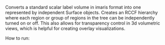 Converts a standard scalar label volume in imaris format into one represented by independent Surface objects.
Creates an RCCF hierarchy where each region or group of regions in the tree can be independently turned on or off.
This also allows for transparency control in 3d volumetric views, which is helpful for creating overlay visualizations.

How to run:

